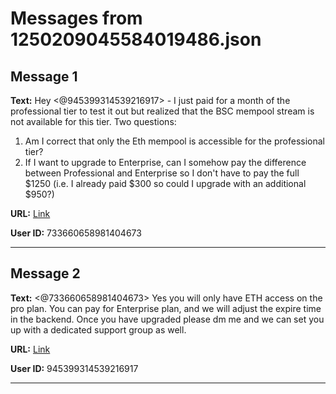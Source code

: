 # Messages from 1250209045584019486.json

## Message 1

**Text:** Hey <@945399314539216917>  - I just paid for a month of the professional tier to test it out but realized that the BSC mempool stream is not available for this tier. Two questions:
1. Am I correct that only the Eth mempool is accessible for the professional tier?
2. If I want to upgrade to Enterprise, can I somehow pay the difference between Professional and Enterprise so I don't have to pay the full $1250 (i.e. I already paid $300 so could I upgrade with an additional $950?)

**URL:** [Link](https://discord.com/channels/638409433860407300/638409433860407302/1250209045584019486)

**User ID:** 733660658981404673

---

## Message 2

**Text:** <@733660658981404673> Yes you will only have ETH access on the pro plan. You can pay for Enterprise plan, and we will adjust the expire time in the backend. Once you have upgraded please dm me and we can set you up with a dedicated support group as well.

**URL:** [Link](https://discord.com/channels/638409433860407300/638409433860407302/1250209838022135851)

**User ID:** 945399314539216917

---

